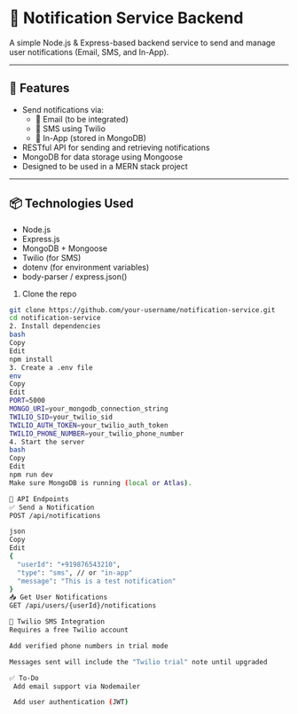 # 📢 Notification Service Backend

A simple Node.js & Express-based backend service to send and manage user notifications (Email, SMS, and In-App).

---

## 🚀 Features

- Send notifications via:
  - 📧 Email (to be integrated)
  - 📱 SMS using Twilio
  - 🔔 In-App (stored in MongoDB)
- RESTful API for sending and retrieving notifications
- MongoDB for data storage using Mongoose
- Designed to be used in a MERN stack project

---

## 📦 Technologies Used

- Node.js
- Express.js
- MongoDB + Mongoose
- Twilio (for SMS)
- dotenv (for environment variables)
- body-parser / express.json()

1. Clone the repo
```bash
git clone https://github.com/your-username/notification-service.git
cd notification-service
2. Install dependencies
bash
Copy
Edit
npm install
3. Create a .env file
env
Copy
Edit
PORT=5000
MONGO_URI=your_mongodb_connection_string
TWILIO_SID=your_twilio_sid
TWILIO_AUTH_TOKEN=your_twilio_auth_token
TWILIO_PHONE_NUMBER=your_twilio_phone_number
4. Start the server
bash
Copy
Edit
npm run dev
Make sure MongoDB is running (local or Atlas).

🔌 API Endpoints
✅ Send a Notification
POST /api/notifications

json
Copy
Edit
{
  "userId": "+919876543210",
  "type": "sms", // or "in-app"
  "message": "This is a test notification"
}
📥 Get User Notifications
GET /api/users/{userId}/notifications

🔐 Twilio SMS Integration
Requires a free Twilio account

Add verified phone numbers in trial mode

Messages sent will include the "Twilio trial" note until upgraded

✅ To-Do
 Add email support via Nodemailer

 Add user authentication (JWT)

